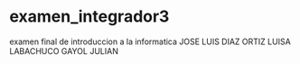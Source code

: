 # examen_integrador3
examen final de introduccion a la informatica
JOSE LUIS DIAZ ORTIZ
LUISA LABACHUCO
GAYOL JULIAN

